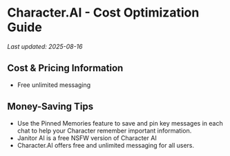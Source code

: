 # Character.AI - Cost Optimization Guide

*Last updated: 2025-08-16*

## Cost & Pricing Information

- Free unlimited messaging

## Money-Saving Tips

- Use the Pinned Memories feature to save and pin key messages in each chat to help your Character remember important information.
- Janitor AI is a free NSFW version of Character AI
- Character.AI offers free and unlimited messaging for all users.

